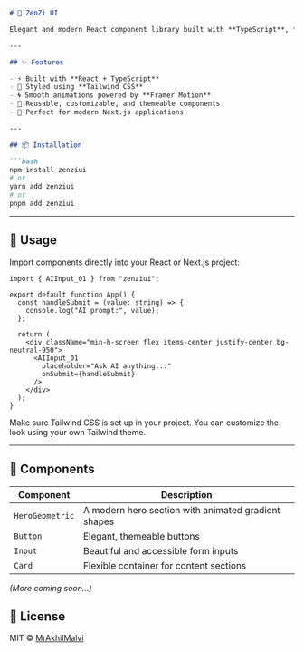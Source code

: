 
````md
# 🌈 ZenZi UI

Elegant and modern React component library built with **TypeScript**, **Tailwind CSS**, and **Framer Motion**.

---

## ✨ Features

- ⚡️ Built with **React + TypeScript**
- 🎨 Styled using **Tailwind CSS**
- 🌀 Smooth animations powered by **Framer Motion**
- 🧩 Reusable, customizable, and themeable components
- 🧱 Perfect for modern Next.js applications

---

## 📦 Installation

```bash
npm install zenziui
# or
yarn add zenziui
# or
pnpm add zenziui
````

---

## 🚀 Usage

Import components directly into your React or Next.js project:

```tsx
import { AIInput_01 } from "zenziui";

export default function App() {
  const handleSubmit = (value: string) => {
    console.log("AI prompt:", value);
  };

  return (
    <div className="min-h-screen flex items-center justify-center bg-neutral-950">
      <AIInput_01
        placeholder="Ask AI anything..."
        onSubmit={handleSubmit}
      />
    </div>
  );
}

```

Make sure Tailwind CSS is set up in your project.
You can customize the look using your own Tailwind theme.

---

## 🧱 Components

| Component       | Description                                         |
| --------------- | --------------------------------------------------- |
| `HeroGeometric` | A modern hero section with animated gradient shapes |
| `Button`        | Elegant, themeable buttons                          |
| `Input`         | Beautiful and accessible form inputs                |
| `Card`          | Flexible container for content sections             |

*(More coming soon…)*


## 🧾 License

MIT © [MrAkhilMalvi](https://github.com/MrAkhilMalvi)



